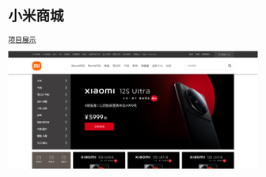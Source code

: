 # 小米商城

[项目展示](https://xiaomi-rho.vercel.app/)

![首页](https://github.com/hzXia/xiaomi/blob/master/images/readme.png)

